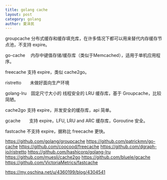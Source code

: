 ```yaml
---
title: golang cache
layout: post
category: golang
author: 夏泽民
---
```

groupcache 分布式缓存和缓存填充库，在许多情况下都可以用来替代内存缓存节点池，不支持 expire。

go-cache　 内存中键值存储/缓存库（类似于Memcached），适用于单机应用程序。 

freecache  支持 expire，类似 cache2go。

ristretto　　未做好面向生产环境

golang-lru　固定尺寸大小的 线程安全的 LRU 缓存库，基于 Groupcache，比较简陋。

cache2go   支持 expire，并发安全的缓存库，api 简单。

gcache　　支持 expire，LFU, LRU and ARC 缓存库，Goroutine 安全。

fastcache  不支持 expire，据称比 freecache 更快。
<!-- more -->
https://github.com/golang/groupcache
https://github.com/patrickmn/go-cache
https://github.com/coocood/freecache
https://github.com/dgraph-io/ristretto
https://github.com/hashicorp/golang-lru
https://github.com/muesli/cache2go
https://github.com/bluele/gcache
https://github.com/VictoriaMetrics/fastcache

https://my.oschina.net/u/4360199/blog/4304541

